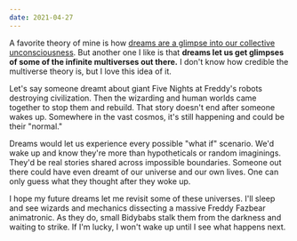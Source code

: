 ```yaml
---
date: 2021-04-27
---
```


A favorite theory of mine is how [dreams are a glimpse into our collective unconsciousness](/notes/2020-11-06/). But another one I like is that **dreams let us get glimpses of some of the infinite multiverses out there.** I don't know how credible the multiverse theory is, but I love this idea of it.

Let's say someone dreamt about giant Five Nights at Freddy's robots destroying civilization. Then the wizarding and human worlds came together to stop them and rebuild. That story doesn't end after someone wakes up. Somewhere in the vast cosmos, it's still happening and could be their "normal."

Dreams would let us experience every possible "what if" scenario. We'd wake up and know they're more than hypotheticals or random imaginings. They'd be real stories shared across impossible boundaries. Someone out there could have even dreamt of our universe and our own lives. One can only guess what they thought after they woke up.

I hope my future dreams let me revisit some of these universes. I'll sleep and see wizards and mechanics dissecting a massive Freddy Fazbear animatronic. As they do, small Bidybabs stalk them from the darkness and waiting to strike. If I'm lucky, I won't wake up until I see what happens next.

